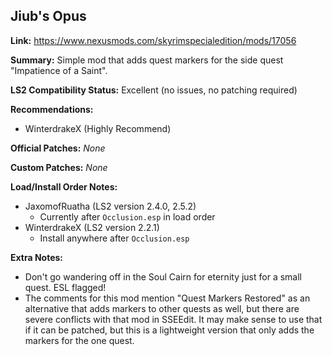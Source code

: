 ## Jiub's Opus

**Link:** https://www.nexusmods.com/skyrimspecialedition/mods/17056

**Summary:** Simple mod that adds quest markers for the side quest "Impatience of a Saint".

**LS2 Compatibility Status:** Excellent (no issues, no patching required)

**Recommendations:** 
* WinterdrakeX (Highly Recommend)

**Official Patches:**
_None_

**Custom Patches:**
_None_

**Load/Install Order Notes:**
* JaxomofRuatha (LS2 version 2.4.0, 2.5.2)
  * Currently after `Occlusion.esp` in load order
* WinterdrakeX (LS2 version 2.2.1)
  * Install anywhere after `Occlusion.esp`

**Extra Notes:**
* Don't go wandering off in the Soul Cairn for eternity just for a small quest. ESL flagged!
* The comments for this mod mention "Quest Markers Restored" as an alternative that adds markers to other quests as well, but there are severe conflicts with that mod in SSEEdit. It may make sense to use that if it can be patched, but this is a lightweight version that only adds the markers for the one quest.